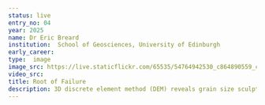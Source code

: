 ```yaml
---
status: live
entry_no: 04
year: 2025
name: Dr Eric Breard
institution:  School of Geosciences, University of Edinburgh
early_career: 
type:  image 
image_src: https://live.staticflickr.com/65535/54764942530_c864890559_c.jpg
video_src: 
title: Root of Failure
description: 3D discrete element method (DEM) reveals grain size sculpting contacts, contacts braiding forces, and forces becoming strength. Granular materials fail or hold—by their network. Using 3D discrete-element simulations (MFIX-DEM) on the ARCHER2 supercomputer, we explore how the grain-size distribution (GSD) organizes the contact network that governs rheology. In each granular assembly, particles are coloured by diameter while the paired contact network (drawn as a graph of force chains) highlights strong and weak pathways. As the GSD shifts, so does the network’s connectivity, anisotropy and load-bearing architecture, altering effective friction and the onset of yield. These renderings (ParaView + OSPRay Path Tracer) make visible the “root of failure”&colon;  the percolation and collapse of strong chains within a sea of weaker links. From this platform we probe how the internal force network forecasts incipient failure in natural piles (landslides and other gravity-driven flows) and ask whether in situ or remote proxies for contact-network health could help assess slope strength before it gives way.
---
```

